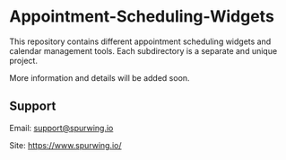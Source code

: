 # Appointment-Scheduling-Widgets

This repository contains different appointment scheduling widgets and calendar management tools. Each subdirectory is a separate and unique project.

More information and details will be added soon.

## Support
Email: support@spurwing.io

Site: https://www.spurwing.io/
